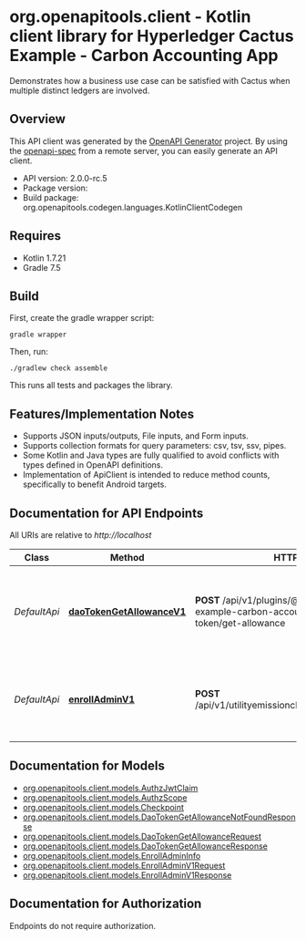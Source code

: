 # org.openapitools.client - Kotlin client library for Hyperledger Cactus Example - Carbon Accounting App

Demonstrates how a business use case can be satisfied with Cactus when multiple distinct ledgers are involved.

## Overview
This API client was generated by the [OpenAPI Generator](https://openapi-generator.tech) project.  By using the [openapi-spec](https://github.com/OAI/OpenAPI-Specification) from a remote server, you can easily generate an API client.

- API version: 2.0.0-rc.5
- Package version: 
- Build package: org.openapitools.codegen.languages.KotlinClientCodegen

## Requires

* Kotlin 1.7.21
* Gradle 7.5

## Build

First, create the gradle wrapper script:

```
gradle wrapper
```

Then, run:

```
./gradlew check assemble
```

This runs all tests and packages the library.

## Features/Implementation Notes

* Supports JSON inputs/outputs, File inputs, and Form inputs.
* Supports collection formats for query parameters: csv, tsv, ssv, pipes.
* Some Kotlin and Java types are fully qualified to avoid conflicts with types defined in OpenAPI definitions.
* Implementation of ApiClient is intended to reduce method counts, specifically to benefit Android targets.

<a id="documentation-for-api-endpoints"></a>
## Documentation for API Endpoints

All URIs are relative to *http://localhost*

Class | Method | HTTP request | Description
------------ | ------------- | ------------- | -------------
*DefaultApi* | [**daoTokenGetAllowanceV1**](docs/DefaultApi.md#daotokengetallowancev1) | **POST** /api/v1/plugins/@hyperledger/cactus-example-carbon-accounting-backend/dao-token/get-allowance | Get the number of tokens `spender` is approved to spend on behalf of `account`
*DefaultApi* | [**enrollAdminV1**](docs/DefaultApi.md#enrolladminv1) | **POST** /api/v1/utilityemissionchannel/registerEnroll/admin | Registers an admin account within the Fabric organization specified.


<a id="documentation-for-models"></a>
## Documentation for Models

 - [org.openapitools.client.models.AuthzJwtClaim](docs/AuthzJwtClaim.md)
 - [org.openapitools.client.models.AuthzScope](docs/AuthzScope.md)
 - [org.openapitools.client.models.Checkpoint](docs/Checkpoint.md)
 - [org.openapitools.client.models.DaoTokenGetAllowanceNotFoundResponse](docs/DaoTokenGetAllowanceNotFoundResponse.md)
 - [org.openapitools.client.models.DaoTokenGetAllowanceRequest](docs/DaoTokenGetAllowanceRequest.md)
 - [org.openapitools.client.models.DaoTokenGetAllowanceResponse](docs/DaoTokenGetAllowanceResponse.md)
 - [org.openapitools.client.models.EnrollAdminInfo](docs/EnrollAdminInfo.md)
 - [org.openapitools.client.models.EnrollAdminV1Request](docs/EnrollAdminV1Request.md)
 - [org.openapitools.client.models.EnrollAdminV1Response](docs/EnrollAdminV1Response.md)


<a id="documentation-for-authorization"></a>
## Documentation for Authorization

Endpoints do not require authorization.

